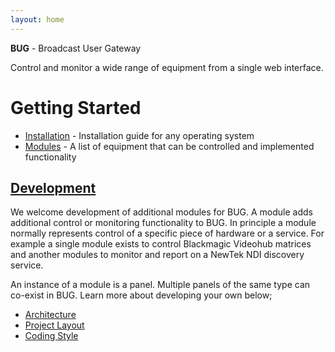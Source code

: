```yaml
---
layout: home
---
```


**BUG** - Broadcast User Gateway

Control and monitor a wide range of equipment from a single web interface.

# Getting Started

-   [Installation](./pages/installation) - Installation guide for any operating system
-   [Modules](./pages/modules) - A list of equipment that can be controlled and implemented functionality

## [Development](./pages/development)

We welcome development of additional modules for BUG. A module adds additional control or monitoring functionality to BUG. In principle a module normally represents control of a specific piece of hardware or a service. For example a single module exists to control Blackmagic Videohub matrices and another modules to monitor and report on a NewTek NDI discovery service.

An instance of a module is a panel. Multiple panels of the same type can co-exist in BUG. Learn more about developing your own below;

-   [Architecture](./pages/architecture.html)
-   [Project Layout](/pages/development/layout.html)
-   [Coding Style](/pages/development/style.html)
